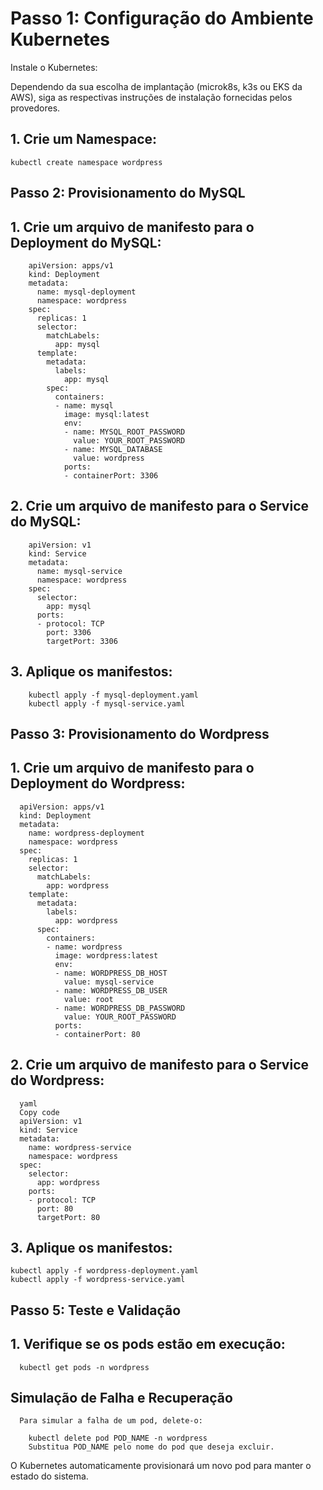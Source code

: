 # Passo 1: Configuração do Ambiente Kubernetes
  Instale o Kubernetes:

Dependendo da sua escolha de implantação (microk8s, k3s ou EKS da AWS), siga as respectivas instruções de instalação fornecidas pelos provedores.

## 1. Crie um Namespace:

    kubectl create namespace wordpress

## Passo 2: Provisionamento do MySQL
  ## 1. Crie um arquivo de manifesto para o Deployment do MySQL:
    
        apiVersion: apps/v1
        kind: Deployment
        metadata:
          name: mysql-deployment
          namespace: wordpress
        spec:
          replicas: 1
          selector:
            matchLabels:
              app: mysql
          template:
            metadata:
              labels:
                app: mysql
            spec:
              containers:
              - name: mysql
                image: mysql:latest
                env:
                - name: MYSQL_ROOT_PASSWORD
                  value: YOUR_ROOT_PASSWORD
                - name: MYSQL_DATABASE
                  value: wordpress
                ports:
                - containerPort: 3306
   ## 2. Crie um arquivo de manifesto para o Service do MySQL:
    
        apiVersion: v1
        kind: Service
        metadata:
          name: mysql-service
          namespace: wordpress
        spec:
          selector:
            app: mysql
          ports:
          - protocol: TCP
            port: 3306
            targetPort: 3306
    
  ## 3. Aplique os manifestos:
    
        kubectl apply -f mysql-deployment.yaml
        kubectl apply -f mysql-service.yaml

## Passo 3: Provisionamento do Wordpress

  ## 1. Crie um arquivo de manifesto para o Deployment do Wordpress:
  
      apiVersion: apps/v1
      kind: Deployment
      metadata:
        name: wordpress-deployment
        namespace: wordpress
      spec:
        replicas: 1
        selector:
          matchLabels:
            app: wordpress
        template:
          metadata:
            labels:
              app: wordpress
          spec:
            containers:
            - name: wordpress
              image: wordpress:latest
              env:
              - name: WORDPRESS_DB_HOST
                value: mysql-service
              - name: WORDPRESS_DB_USER
                value: root
              - name: WORDPRESS_DB_PASSWORD
                value: YOUR_ROOT_PASSWORD
              ports:
              - containerPort: 80
  ## 2. Crie um arquivo de manifesto para o Service do Wordpress:
  
      yaml
      Copy code
      apiVersion: v1
      kind: Service
      metadata:
        name: wordpress-service
        namespace: wordpress
      spec:
        selector:
          app: wordpress
        ports:
        - protocol: TCP
          port: 80
          targetPort: 80

## 3. Aplique os manifestos:

    kubectl apply -f wordpress-deployment.yaml
    kubectl apply -f wordpress-service.yaml

## Passo 5: Teste e Validação

  ## 1. Verifique se os pods estão em execução:
      kubectl get pods -n wordpress

  ## Simulação de Falha e Recuperação
      Para simular a falha de um pod, delete-o:
    
        kubectl delete pod POD_NAME -n wordpress
        Substitua POD_NAME pelo nome do pod que deseja excluir.

O Kubernetes automaticamente provisionará um novo pod para manter o estado do sistema.
